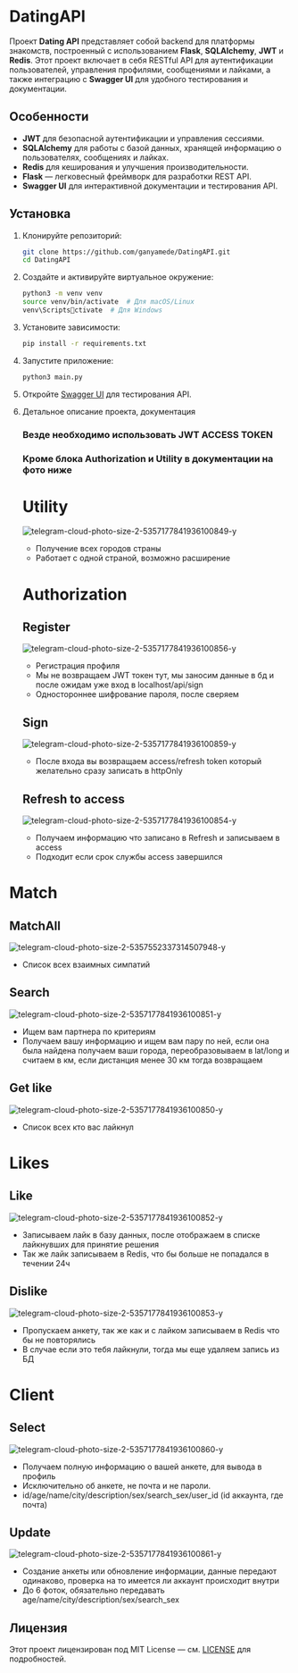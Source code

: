 # DatingAPI

Проект **Dating API** представляет собой backend для платформы знакомств, построенный с использованием **Flask**, **SQLAlchemy**, **JWT** и **Redis**. Этот проект включает в себя RESTful API для аутентификации пользователей, управления профилями, сообщениями и лайками, а также интеграцию с **Swagger UI** для удобного тестирования и документации.

## Особенности

- **JWT** для безопасной аутентификации и управления сессиями.
- **SQLAlchemy** для работы с базой данных, хранящей информацию о пользователях, сообщениях и лайках.
- **Redis** для кеширования и улучшения производительности.
- **Flask** — легковесный фреймворк для разработки REST API.
- **Swagger UI** для интерактивной документации и тестирования API.

## Установка

1. Клонируйте репозиторий:

   ```bash
   git clone https://github.com/ganyamede/DatingAPI.git
   cd DatingAPI
   ```

2. Создайте и активируйте виртуальное окружение:

   ```bash
   python3 -m venv venv
   source venv/bin/activate  # Для macOS/Linux
   venv\Scriptsctivate  # Для Windows
   ```

3. Установите зависимости:

   ```bash
   pip install -r requirements.txt
   ```

4. Запустите приложение:

   ```bash
   python3 main.py
   ```

5. Откройте [Swagger UI](http://localhost/apidocs) для тестирования API.


6. Детальное описание проекта, документация

   ### Везде необходимо использовать JWT ACCESS TOKEN
   ### Kроме блока Authorization и Utility в документации на фото ниже

   # Utility
   ![telegram-cloud-photo-size-2-5357177841936100849-y](https://github.com/user-attachments/assets/8fa4ae21-516b-4898-82d5-97c9978d3576)

   - Получение всех городов страны
   - Работает с одной страной, возможно расширение

   # Authorization
     ## Register
     ![telegram-cloud-photo-size-2-5357177841936100856-y](https://github.com/user-attachments/assets/cf716d3c-c07a-4635-bbd3-f8101769a347)

     - Регистрация профиля
     - Мы не возвращаем JWT токен тут, мы заносим данные в бд и после ожидам уже вход в localhost/api/sign
     - Одностороннее шифрование пароля, после сверяем
  
     ## Sign
     ![telegram-cloud-photo-size-2-5357177841936100859-y](https://github.com/user-attachments/assets/2772f20e-7858-4c85-84d7-65e3ea4c64f8)

     - После входа вы возвращаем access/refresh token который желательно сразу записать в httpOnly

     ## Refresh to access
     ![telegram-cloud-photo-size-2-5357177841936100854-y](https://github.com/user-attachments/assets/f87bc240-e602-4940-a3c9-69adad4bcb42)

     - Получаем информацию что записано в Refresh и записываем в access
     - Подходит если срок службы access завершился
  
  # Match
   ## MatchAll
   ![telegram-cloud-photo-size-2-5357552337314507948-y](https://github.com/user-attachments/assets/9c5f905c-4811-49b9-9b5f-64e79dc49be3)

   - Список всех взаимных симпатий

   ## Search
   ![telegram-cloud-photo-size-2-5357177841936100851-y](https://github.com/user-attachments/assets/ed6ffe8c-2af2-446f-8a84-82b61e532927)

   - Ищем вам партнера по критериям
   - Получаем вашу информацию и ищем вам пару по ней, если она была найдена получаем ваши города, переобразовываем в lat/long и считаем в км, если дистанция менее 30 км тогда возвращаем

   ## Get like
   ![telegram-cloud-photo-size-2-5357177841936100850-y](https://github.com/user-attachments/assets/95e88648-9f97-4224-9e94-1ff9edca4511)

   - Список всех кто вас лайкнул

  # Likes
   ## Like
   ![telegram-cloud-photo-size-2-5357177841936100852-y](https://github.com/user-attachments/assets/bdf59b71-7b10-4fcd-b4ea-0242d130cfb2)
   
   - Записываем лайк в базу данных, после отображаем в списке лайкнувших для принятие решения
   - Так же лайк записываем в Redis, что бы больше не попадался в течении 24ч

   ## Dislike
   ![telegram-cloud-photo-size-2-5357177841936100853-y](https://github.com/user-attachments/assets/c6bb8088-20f9-4f4f-8e86-917993076f87)

   - Пропускаем анкету, так же как и с лайком записываем в Redis что бы не повторялись
   - В случае если это тебя лайкнули, тогда мы еще удаляем запись из БД

  # Client
   ## Select
   ![telegram-cloud-photo-size-2-5357177841936100860-y](https://github.com/user-attachments/assets/b3f83deb-3f48-42c3-ac07-dd22555251f7)

   - Получаем полную информацию о вашей анкете, для вывода в профиль
   - Исключительно об анкете, не почта и не пароли.
   - id/age/name/city/description/sex/search_sex/user_id (id аккаунта, где почта)

   ## Update
   ![telegram-cloud-photo-size-2-5357177841936100861-y](https://github.com/user-attachments/assets/8295c412-3f52-4861-8efc-30ecaf3620fc)

   - Создание анкеты или обновление информации, данные передают одинаково, проверка на то имеется ли аккаунт происходит внутри
   - До 6 фоток, обязательно передавать age/name/city/description/sex/search_sex

  



  

  


     
      

     
   

## Лицензия

Этот проект лицензирован под MIT License — см. [LICENSE](LICENSE) для подробностей.

